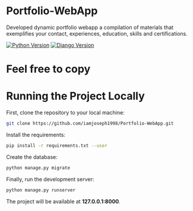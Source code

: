 # Portfolio-WebApp

Developed dynamic portfolio webapp a compilation of materials that exemplifies your contact, experiences, education, skills  and certifications.

[![Python Version](https://img.shields.io/badge/python-3.8.10-brightgreen.svg)](https://python.org)
[![Django Version](https://img.shields.io/badge/django-4.0.2-brightgreen.svg)](https://djangoproject.com)

# Feel free to copy
# Running the Project Locally

First, clone the repository to your local machine:

```bash
git clone https://github.com/iamjoseph1998/Portfolio-WebApp.git
```


Install the requirements:

```bash
pip install -r requirements.txt --user
```

Create the database:

```bash
python manage.py migrate
```

Finally, run the development server:

```bash
python manage.py runserver
```

The project will be available at **127.0.0.1:8000**.